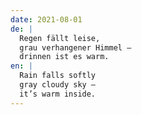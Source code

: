 ```yaml
---
date: 2021-08-01
de: |
  Regen fällt leise,
  grau verhangener Himmel —
  drinnen ist es warm.
en: |
  Rain falls softly
  gray cloudy sky –
  it’s warm inside.
---
```

